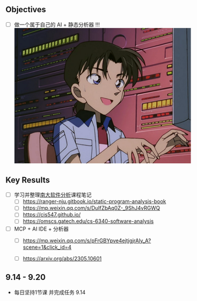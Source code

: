 
## Objectives
- [ ]  做一个属于自己的 AI + 静态分析器 !!! ![](media/Pasted%20image%2020250914164603.png)


## Key Results
- [ ] 学习并整理[南大软件分析](https://www.bilibili.com/video/BV1b7411K7P4/?spm_id_from=333.1387.upload.video_card.click&vd_source=5f4f31ca939fbba01cb0ba2f7b60b9e3)课程笔记 
	- [ ] https://ranger-nju.gitbook.io/static-program-analysis-book
	- [ ] https://mp.weixin.qq.com/s/DuIfZbAq0Z-_9ShJ4vRGWQ
	- [ ] https://cis547.github.io/
	- [ ] https://omscs.gatech.edu/cs-6340-software-analysis
- [ ] MCP + AI IDE + 分析器
	- [ ] https://mp.weixin.qq.com/s/pFrGBYpve4ejtjgjrAly_A?scene=1&click_id=4
	- [ ] https://arxiv.org/abs/2305.10601


## 9.14 - 9.20

- 每日坚持1节课 并完成任务 9.14



